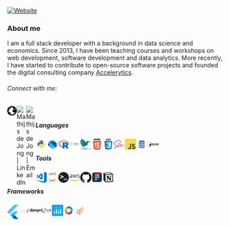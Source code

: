 [![Website](https://img.shields.io/website?label=mathijsdejong.info&style=for-the-badge&url=https%3A%2F%2Fmathijsdejong.info)](https://mathijsdejong.info)

### About me
I am a full stack developer with a background in data science and economics. Since 2013, I have been teaching courses and workshops on web development, software development and data analytics. More recently, I have started to contribute to open-source software projects and founded the digital consulting company [Accelerytics][company].

###### Connect with me:
[<img align="left" alt="mathijsdejong.info" width="22px" src="https://raw.githubusercontent.com/iconic/open-iconic/master/svg/globe.svg" />][website]
[<img align="left" alt="Mathijs de Jong | LinkedIn" width="22px" src="https://cdn.jsdelivr.net/npm/simple-icons@v3/icons/linkedin.svg" />][linkedin]
[<img align="left" alt="Mathijs de Jong | Email" width="22px" src="https://cdn.jsdelivr.net/npm/simple-icons@3.13.0/icons/gmail.svg">][email]

<br />

##### Languages
[<img align="left" alt="Python" width="26px" src="icons/python.png" />](https://docs.python.org/3/)
[<img align="left" alt="Dart" width="26px" src="icons/dart.svg" />](https://dart.dev/)
[<img align="left" alt="R" width="26px" src="icons/r.png" />](https://www.r-project.org/)
[<img align="left" alt="Java" width="26px" src="icons/java.png" />](https://docs.oracle.com/javase/7/docs/technotes/guides/language/)
[<img align="left" alt="LaTeX" width="26px" src="icons/latex.png" />](https://www.latex-project.org/)
<img align="left" alt="HTML5" width="26px" src="icons/html.png" />
<img align="left" alt="CSS3" width="26px" src="icons/css.png" />
<img align="left" alt="Sass" width="26px" src="icons/sass.png" />
<img align="left" alt="JavaScript" width="26px" src="icons/javascript.png" />
<img align="left" alt="SQL" width="26px" src="icons/sql.png" />
<img align="left" alt="Bash" width="26px" src="icons/bash.png" />

<br />

##### Tools
[<img align="left" alt="Visual Studio Code" width="26px" src="icons/visual-studio-code.png" />](code.visualstudio.com)
[<img align="left" alt="Jupyter Notebook" width="26px" src="icons/jupyter-notebook.png" />](https://jupyter.org/)
<img align="left" alt="Terminal" width="26px" src="icons/terminal.png" />
[<img align="left" alt="Amazon Web Services" width="26px" src="icons/aws.png" />](https://aws.amazon.com)
[<img align="left" alt="GitHub" width="26px" src="icons/github.png" />](https://github.com)
[<img align="left" alt="Figma" width="26px" src="icons/figma.png" />](https://figma.com)
[<img align="left" alt="Notion" width="26px" src="icons/notion.png" />](https://notion.so)

<br />

##### Frameworks
[<img align="left" alt="Flutter" width="26px" src="icons/flutter.png" />](https://flutter.dev)
[<img align="left" alt="Jekyll" width="26px" src="icons/jekyll.png" />](https://jekyllrb.com)
[<img align="left" alt="Django" width="26px" src="icons/django.png" />](https://www.djangoproject.com/)
[<img align="left" alt="Flask" width="26px" src="icons/flask.png" />](https://palletsprojects.com/p/flask/)
[<img align="left" alt="Plotly Dash" width="26px" src="icons/plotly.svg" />](https://plotly.com)
[<img align="left" alt="Bokeh" width="26px" src="icons/bokeh.png" />](https://bokeh.org)
[<img align="left" alt="Dask" width="26px" src="icons/dask.svg" />](https://dask.org)

[website]: https://mathijsdejong.info
[company]: https://accelerytics.com
[linkedin]: https://linkedin.com/in/mathijsdejong995/
[email]: mathijs@accelerytics.com